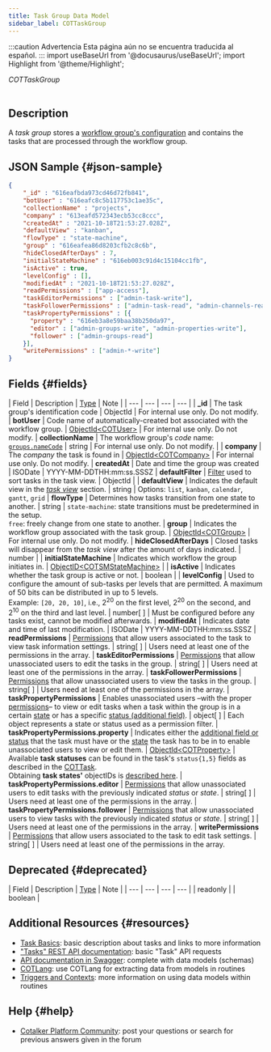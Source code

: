 ```yaml
---
title: Task Group Data Model
sidebar_label: COTTaskGroup
---
```


:::caution Advertencia
Esta página aún no se encuentra traducida al español.
:::
import useBaseUrl from '@docusaurus/useBaseUrl'; 
import Highlight from '@theme/Highlight';

<span className="hero__subtitle"><em>COTTaskGroup</em></span>
<br/>
<br/>

## Description
A _task group_ stores a [workflow group's configuration](/docs/documentation/admin/workflows/settings_panels/workflows-setup#configuration) and contains the tasks that are processed through the workflow group.

## JSON Sample {#json-sample}

```json
{
    "_id" : "616eafbda973cd46d72fb841",
    "botUser" : "616eafc8c5b117753c1ae35c",
    "collectionName" : "projects",
    "company" : "613eafd572343ecb53cc8ccc",
    "createdAt" : "2021-10-18T21:53:27.028Z",
    "defaultView" : "kanban",
    "flowType" : "state-machine",
    "group" : "616eafea86d8203cfb2c8c6b",
    "hideClosedAfterDays" : 7,
    "initialStateMachine" : "616eb003c91d4c15104cc1fb",
    "isActive" : true,
    "levelConfig" : [],
    "modifiedAt" : "2021-10-18T21:53:27.028Z",
    "readPermissions" : ["app-access"],
    "taskEditorPermissions" : ["admin-task-write"],
    "taskFollowerPermissions" : ["admin-task-read", "admin-channels-read"],
    "taskPropertyPermissions" : [{
      "property" : "616eb3a8e59baa38b250da97",
      "editor" : ["admin-groups-write", "admin-properties-write"],
      "follower" : ["admin-groups-read"]
    }],
    "writePermissions" : ["admin-*-write"]
}
```

## Fields {#fields}

| Field | Description | [Type](/docs/documentation/models/overview_model#data-types) | Note |
| --- | --- | --- | --- |
| **\_id** | The task group's identification code | ObjectId | For internal use only. Do not modify.
| **botUser** | Code name of automatically-created bot associated with the workflow group. | [ObjectId<COTUser\>](/docs/documentation/models/users/model_users) | For internal use only. Do not modify.
| **collectionName** | The workflow group's _code_ name: [`groups.nameCode`](/docs/documentation/models/communication/model_groups) | string | For internal use only. Do not modify. |
| **company** | The _company_ the task is found in | [ObjectId<COTCompany\>](/docs/documentation/models/company/model_company) | For internal use only. Do not modify.
| **createdAt** | Date and time the group was created | ISODate | YYYY-MM-DDTHH:mm:ss.SSSZ
| **defaultFilter** | [Filter](/docs/documentation/client/tasks/filter_tasks) used to sort tasks in the task view. | ObjectId | 
| **defaultView** | Indicates the default view in the [_task view_](/docs/documentation/client/tasks/taskview) section. | string | Options: `list`, `kanban`, `calendar`, `gantt`, `grid`
| **flowType** | Determines how tasks transition from one state to another.  | string | `state-machine`: state transitions must be predetermined in the setup. <br/>`free`: freely change from one state to another.
| **group** | Indicates the workflow group associated with the task group. | [ObjectId<COTGroup\>](/docs/documentation/models/communication/model_groups) | For internal use only. Do not modify.
| **hideClosedAfterDays** | Closed tasks will disappear from the _task view_ after the amount of days indicated. | number |
| **initialStateMachine** | Indicates which workflow the group initiates in. | [ObjectID<COTSMStateMachine\>](/docs/documentation/models/tasks/model_statemachine) | 
| **isActive** | Indicates whether the task group is active or not. | boolean |
| **levelConfig** | Used to configure the amount of sub-tasks per levels that are permitted. A maximum of 50 bits can be distributed in up to 5 levels. <br/>Example: `[20, 20, 10]`, i.e., 2<sup>20</sup> on the first level, 2<sup>20</sup> on the second, and 2<sup>10</sup> on the third and last level. | number[ ] | Must be configured before any tasks exist, cannot be modified afterwards.
| **modifiedAt** | Indicates date and time of last modification. | ISODate | YYYY-MM-DDTHH:mm:ss.SSSZ
| **readPermissions** | [Permissions](/docs/documentation/admin/admin_accessrole#default-permissions) that allow users associated to the task to view task information settings. | string[ ] | Users need at least one of the permissions in the array.
| **taskEditorPermissions** | [Permissions](/docs/documentation/admin/admin_accessrole#default-permissions) that allow unassociated users to edit the tasks in the group. | string[ ] | Users need at least one of the permissions in the array.
| **taskFollowerPermissions** | [Permissions](/docs/documentation/admin/admin_accessrole#default-permissions) that allow unassociated users to view the tasks in the group.  | string[ ] | Users need at least one of the permissions in the array.
| **taskPropertyPermissions** | Enables unassociated users –with the proper [permissions](/docs/documentation/admin/admin_accessrole#default-permissions)– to view or edit tasks when a task within the group is in a certain [state](/docs/documentation/client/basic_concepts#state) or has a specific [status (additional field)](/docs/documentation/admin/workflows/settings_panels/workflow_create_edit#additional-fields). | object[ ] | Each object represents a state or status used as a permission filter.
| **taskPropertyPermissions.property** | Indicates either the [additional field or status](/docs/documentation/admin/workflows/settings_panels/workflow_create_edit#additional-fields) that the task must have or the [state](/docs/documentation/client/basic_concepts#state) the task has to be in to enable unassociated users to view or edit them. | [ObjectId<COTProperty\>](/docs/documentation/models/databases/model_properties) | Available **task statuses** can be found in the task's `status{1,5}` fields as described in the [COTTask](/docs/documentation/models/tasks/model_tasks). <br/>Obtaining **task states'** objectIDs is [described here](/docs/documentation/admin/tips/find_property_objectID).
| **taskPropertyPermissions.editor** | [Permissions](/docs/documentation/admin/admin_accessrole#default-permissions) that allow unassociated users to edit tasks with the previously indicated _status_ or _state_. | string[ ] | Users need at least one of the permissions in the array.
| **taskPropertyPermissions.follower** | [Permissions](/docs/documentation/admin/admin_accessrole#default-permissions) that allow unassociated users to view tasks with the previously indicated _status_ or _state_. | string[ ] | Users need at least one of the permissions in the array.
| **writePermissions** | [Permissions](/docs/documentation/admin/admin_accessrole#default-permissions) that allow users associated to the task to edit task settings. | string[ ] | Users need at least one of the permissions in the array.


## Deprecated {#deprecated}

| Field | Description | [Type](/docs/documentation/models/overview_model#data-types) | Note |
| --- | --- | --- | --- |
| readonly | | boolean | 

## Additional Resources {#resources}

- [Task Basics](/docs/documentation/client/basic_concepts#tasks): basic description about tasks and links to more information
- ["Tasks" REST API documentation](/docs/documentation/api/tasks/): basic "Task" API requests
- [API documentation in Swagger](https://www.cotalker.com/swagger/core/?key=woubtjf4olr0t4zgutuwn6scbcm6hd3qh1cgl5obmohpbm3mfublnwcvv67lodgjvd3h86s9ppshtvmf95gepsqh6nizq9liu7f): complete with data models (schemas)
- [COTLang](/docs/documentation/automation/cotlang/admin_cotlang): use COTLang for extracting data from models in routines
- [Triggers and Contexts](/docs/documentation/automation/cotlang/triggers_and_contexts): more information on using data models within routines

## Help {#help}

- [Cotalker Platform Community](https://github.com/Cotalker/documentation/discussions): post your questions or search for previous answers given in the forum
